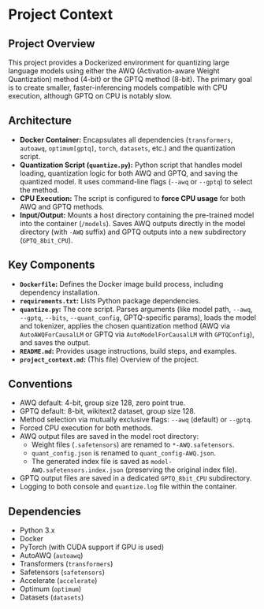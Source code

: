 # Project Context

## Project Overview

This project provides a Dockerized environment for quantizing large language models using either the AWQ (Activation-aware Weight Quantization) method (4-bit) or the GPTQ method (8-bit). The primary goal is to create smaller, faster-inferencing models compatible with CPU execution, although GPTQ on CPU is notably slow.

## Architecture

- **Docker Container:** Encapsulates all dependencies (`transformers`, `autoawq`, `optimum[gptq]`, `torch`, `datasets`, etc.) and the quantization script.
- **Quantization Script (`quantize.py`):** Python script that handles model loading, quantization logic for both AWQ and GPTQ, and saving the quantized model. It uses command-line flags (`--awq` or `--gptq`) to select the method.
- **CPU Execution:** The script is configured to **force CPU usage** for both AWQ and GPTQ methods.
- **Input/Output:** Mounts a host directory containing the pre-trained model into the container (`/models`). Saves AWQ outputs directly in the model directory (with `-AWQ` suffix) and GPTQ outputs into a new subdirectory (`GPTQ_8bit_CPU`).

## Key Components

- **`Dockerfile`:** Defines the Docker image build process, including dependency installation.
- **`requirements.txt`:** Lists Python package dependencies.
- **`quantize.py`:** The core script. Parses arguments (like model path, `--awq`, `--gptq`, `--bits`, `--quant_config`, GPTQ-specific params), loads the model and tokenizer, applies the chosen quantization method (AWQ via `AutoAWQForCausalLM` or GPTQ via `AutoModelForCausalLM` with `GPTQConfig`), and saves the output.
- **`README.md`:** Provides usage instructions, build steps, and examples.
- **`project_context.md`:** (This file) Overview of the project.

## Conventions

- AWQ default: 4-bit, group size 128, zero point true.
- GPTQ default: 8-bit, wikitext2 dataset, group size 128.
- Method selection via mutually exclusive flags: `--awq` (default) or `--gptq`.
- Forced CPU execution for both methods.
- AWQ output files are saved in the model root directory:
  - Weight files (`.safetensors`) are renamed to `*-AWQ.safetensors`.
  - `quant_config.json` is renamed to `quant_config-AWQ.json`.
  - The generated index file is saved as `model-AWQ.safetensors.index.json` (preserving the original index file).
- GPTQ output files are saved in a dedicated `GPTQ_8bit_CPU` subdirectory.
- Logging to both console and `quantize.log` file within the container.

## Dependencies

- Python 3.x
- Docker
- PyTorch (with CUDA support if GPU is used)
- AutoAWQ (`autoawq`)
- Transformers (`transformers`)
- Safetensors (`safetensors`)
- Accelerate (`accelerate`)
- Optimum (`optimum`)
- Datasets (`datasets`)
